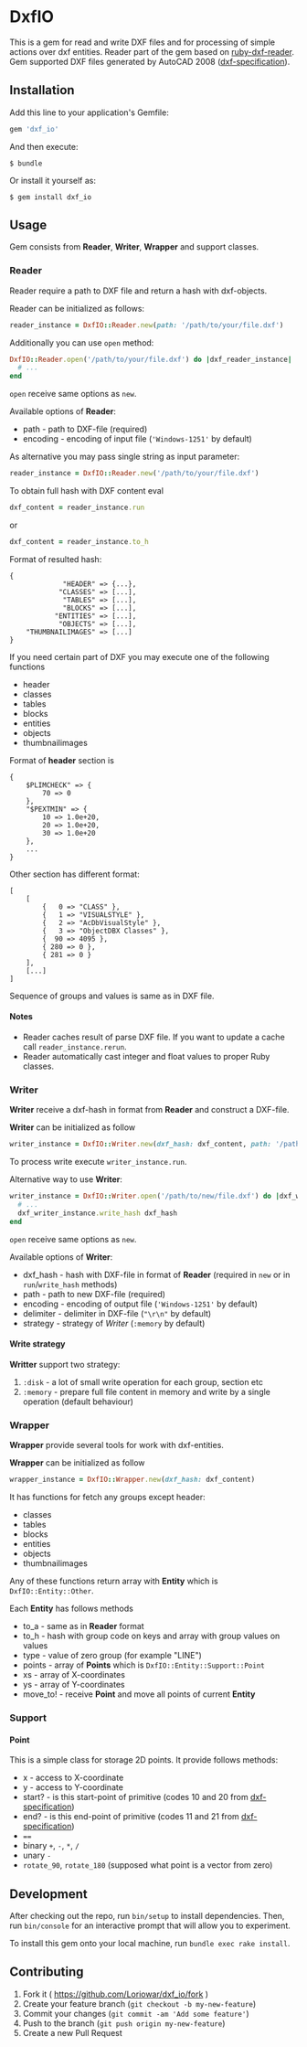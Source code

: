 # DxfIO

This is a gem for read and write DXF files and for processing of simple actions over dxf entities.
Reader part of the gem based on [ruby-dxf-reader](https://github.com/jimfoltz/ruby-dxf-reader).
Gem supported DXF files generated by AutoCAD 2008 ([dxf-specification](http://images.autodesk.com/adsk/files/acad_dxf0.pdf)).

## Installation

Add this line to your application's Gemfile:

```ruby
gem 'dxf_io'
```

And then execute:

    $ bundle

Or install it yourself as:

    $ gem install dxf_io

## Usage

Gem consists from __Reader__, __Writer__, __Wrapper__ and support classes.

### Reader

Reader require a path to DXF file and return a hash with dxf-objects.

Reader can be initialized as follows:

```ruby
reader_instance = DxfIO::Reader.new(path: '/path/to/your/file.dxf')
```

Additionally you can use `open` method:

```ruby
DxfIO::Reader.open('/path/to/your/file.dxf') do |dxf_reader_instance|
  # ...
end
```

`open` receive same options as `new`.

Available options of __Reader__:

* path - path to DXF-file (required)
* encoding - encoding of input file (`'Windows-1251'` by default)

As alternative you may pass single string as input parameter:

```ruby
reader_instance = DxfIO::Reader.new('/path/to/your/file.dxf')
```

To obtain full hash with DXF content eval

```ruby
dxf_content = reader_instance.run
```

or

```ruby
dxf_content = reader_instance.to_h
```

Format of resulted hash:

    {
                 "HEADER" => {...}, 
                "CLASSES" => [...],
                 "TABLES" => [...],
                 "BLOCKS" => [...],
               "ENTITIES" => [...],
                "OBJECTS" => [...],
        "THUMBNAILIMAGES" => [...]
    }

If you need certain part of DXF you may execute one of the following functions

* header
* classes
* tables
* blocks
* entities
* objects
* thumbnailimages

Format of __header__ section is

    {
        $PLIMCHECK" => {
            70 => 0
        },
        "$PEXTMIN" => {
            10 => 1.0e+20,
            20 => 1.0e+20,
            30 => 1.0e+20
        },
        ...
    }

Other section has different format:

    [
        [
            {   0 => "CLASS" },
            {   1 => "VISUALSTYLE" },
            {   2 => "AcDbVisualStyle" },
            {   3 => "ObjectDBX Classes" },
            {  90 => 4095 },
            { 280 => 0 },
            { 281 => 0 }
        ],
        [...]
    ]

Sequence of groups and values is same as in DXF file.

#### Notes

* Reader caches result of parse DXF file. If you want to update a cache call `reader_instance.rerun`.
* Reader automatically cast integer and float values to proper Ruby classes.

### Writer

__Writer__ receive a dxf-hash in format from __Reader__ and construct a DXF-file.

__Writer__ can be initialized as follow

```ruby
writer_instance = DxfIO::Writer.new(dxf_hash: dxf_content, path: '/path/to/new/file.dxf')
```

To process write execute `writer_instance.run`.

Alternative way to use __Writer__:

```ruby
writer_instance = DxfIO::Writer.open('/path/to/new/file.dxf') do |dxf_writer_instance|
  # ...
  dxf_writer_instance.write_hash dxf_hash
end
```

`open` receive same options as `new`.

Available options of __Writer__:

* dxf_hash - hash with DXF-file in format of __Reader__ (required in `new` or in `run`/`write_hash` methods)
* path - path to new DXF-file (required)
* encoding - encoding of output file (`'Windows-1251'` by default)
* delimiter - delimiter in DXF-file (`"\r\n"` by default)
* strategy - strategy of _Writer_ (`:memory` by default)

#### Write strategy

__Writter__ support two strategy:

1. `:disk` - a lot of small write operation for each group, section etc
2. `:memory` - prepare full file content in memory and write by a single operation (default behaviour)

### Wrapper

__Wrapper__ provide several tools for work with dxf-entities.

__Wrapper__ can be initialized as follow

```ruby
wrapper_instance = DxfIO::Wrapper.new(dxf_hash: dxf_content)
```

It has functions for fetch any groups except header:

* classes
* tables
* blocks
* entities
* objects
* thumbnailimages

Any of these functions return array with __Entity__ which is `DxfIO::Entity::Other`.

Each __Entity__ has follows methods

* to_a - same as in __Reader__ format
* to_h - hash with group code on keys and array with group values on values
* type - value of zero group (for example "LINE")
* points - array of __Points__ which is `DxfIO::Entity::Support::Point`
* xs - array of X-coordinates
* ys - array of Y-coordinates
* move_to! - receive __Point__ and move all points of current __Entity__

### Support

#### Point

This is a simple class for storage 2D points. It provide follows methods:

* x - access to X-coordinate
* y - access to Y-coordinate
* start? - is this start-point of primitive (codes 10 and 20 from [dxf-specification](http://images.autodesk.com/adsk/files/acad_dxf0.pdf))
* end? - is this end-point of primitive (codes 11 and 21 from [dxf-specification](http://images.autodesk.com/adsk/files/acad_dxf0.pdf))
* `==`
* binary `+`, `-`, `*`, `/`
* unary `-`
* `rotate_90`, `rotate_180` (supposed what point is a vector from zero)

## Development

After checking out the repo, run `bin/setup` to install dependencies. Then, run `bin/console` for an interactive prompt that will allow you to experiment.

To install this gem onto your local machine, run `bundle exec rake install`.

## Contributing

1. Fork it ( https://github.com/Loriowar/dxf_io/fork )
2. Create your feature branch (`git checkout -b my-new-feature`)
3. Commit your changes (`git commit -am 'Add some feature'`)
4. Push to the branch (`git push origin my-new-feature`)
5. Create a new Pull Request
